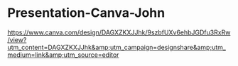 # Presentation-Canva-John
https://www.canva.com/design/DAGXZKXJJhk/9szbfUXv6ehbJGDfu3RxRw/view?utm_content=DAGXZKXJJhk&amp;utm_campaign=designshare&amp;utm_medium=link&amp;utm_source=editor

